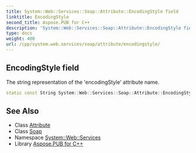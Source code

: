 ```yaml
---
title: System::Web::Services::Soap::Attribute::EncodingStyle field
linktitle: EncodingStyle
second_title: Aspose.PUB for C++
description: 'System::Web::Services::Soap::Attribute::EncodingStyle field. The string representation of the ''encodingStyle'' attribute name in C++.'
type: docs
weight: 400
url: /cpp/system.web.services/soap/attribute/encodingstyle/
---
```

## EncodingStyle field


The string representation of the 'encodingStyle' attribute name.

```cpp
static const String System::Web::Services::Soap::Attribute::EncodingStyle
```

## See Also

* Class [Attribute](../)
* Class [Soap](../../)
* Namespace [System::Web::Services](../../../)
* Library [Aspose.PUB for C++](../../../../)
